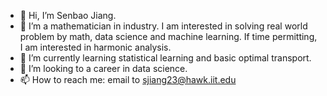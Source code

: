 - 👋 Hi, I’m Senbao Jiang.
- 👀 I’m a mathematician in industry. I am interested in solving real world problem by math, data science and machine learning. If time permitting, I am interested in harmonic analysis.
- 🌱 I’m currently learning statistical learning and basic optimal transport.
- 💞️ I’m looking to a career in data science.
- 📫 How to reach me: email to sjiang23@hawk.iit.edu

<!---
sjiang23/sjiang23 is a ✨ special ✨ repository because its `README.md` (this file) appears on your GitHub profile.
You can click the Preview link to take a look at your changes.
--->
